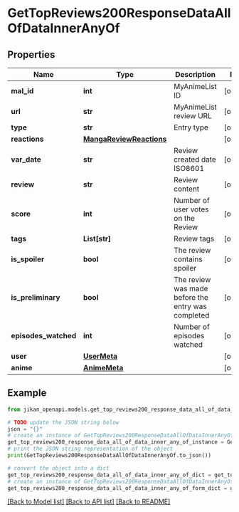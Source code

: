 # GetTopReviews200ResponseDataAllOfDataInnerAnyOf


## Properties

Name | Type | Description | Notes
------------ | ------------- | ------------- | -------------
**mal_id** | **int** | MyAnimeList ID | [optional] 
**url** | **str** | MyAnimeList review URL | [optional] 
**type** | **str** | Entry type | [optional] 
**reactions** | [**MangaReviewReactions**](MangaReviewReactions.md) |  | [optional] 
**var_date** | **str** | Review created date ISO8601 | [optional] 
**review** | **str** | Review content | [optional] 
**score** | **int** | Number of user votes on the Review | [optional] 
**tags** | **List[str]** | Review tags | [optional] 
**is_spoiler** | **bool** | The review contains spoiler | [optional] 
**is_preliminary** | **bool** | The review was made before the entry was completed | [optional] 
**episodes_watched** | **int** | Number of episodes watched | [optional] 
**user** | [**UserMeta**](UserMeta.md) |  | [optional] 
**anime** | [**AnimeMeta**](AnimeMeta.md) |  | [optional] 

## Example

```python
from jikan_openapi.models.get_top_reviews200_response_data_all_of_data_inner_any_of import GetTopReviews200ResponseDataAllOfDataInnerAnyOf

# TODO update the JSON string below
json = "{}"
# create an instance of GetTopReviews200ResponseDataAllOfDataInnerAnyOf from a JSON string
get_top_reviews200_response_data_all_of_data_inner_any_of_instance = GetTopReviews200ResponseDataAllOfDataInnerAnyOf.from_json(json)
# print the JSON string representation of the object
print(GetTopReviews200ResponseDataAllOfDataInnerAnyOf.to_json())

# convert the object into a dict
get_top_reviews200_response_data_all_of_data_inner_any_of_dict = get_top_reviews200_response_data_all_of_data_inner_any_of_instance.to_dict()
# create an instance of GetTopReviews200ResponseDataAllOfDataInnerAnyOf from a dict
get_top_reviews200_response_data_all_of_data_inner_any_of_form_dict = get_top_reviews200_response_data_all_of_data_inner_any_of.from_dict(get_top_reviews200_response_data_all_of_data_inner_any_of_dict)
```
[[Back to Model list]](../README.md#documentation-for-models) [[Back to API list]](../README.md#documentation-for-api-endpoints) [[Back to README]](../README.md)


